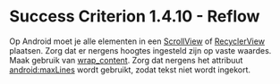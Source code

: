 # Success Criterion 1.4.10 - Reflow

Op Android moet je alle elementen in een [ScrollView](https://developer.android.com/reference/android/widget/ScrollView) of [RecyclerView](https://developer.android.com/jetpack/androidx/releases/recyclerview) plaatsen. Zorg dat er nergens hoogtes ingesteld zijn op vaste waardes. Maak gebruik van [wrap_content](https://developer.android.com/reference/android/view/ViewGroup.LayoutParams#WRAP_CONTENT). Zorg dat nergens het attribuut [android:maxLines](https://developer.android.com/reference/android/widget/TextView#attr_android:maxLines) wordt gebruikt, zodat tekst niet wordt ingekort.
